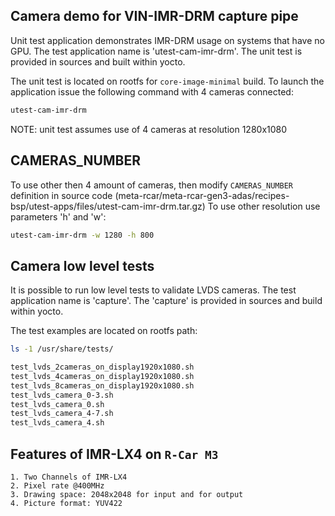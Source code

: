## Camera demo for VIN-IMR-DRM capture pipe

Unit test application demonstrates IMR-DRM usage on systems that have no GPU. The test application name is 'utest-cam-imr-drm'. The unit test is provided in sources and built within yocto.

<p>

The unit test is located on rootfs for `core-image-minimal` build. To launch the application issue the following command with 4 cameras connected:

```bash
utest-cam-imr-drm
```

NOTE: unit test assumes use of 4 cameras at resolution 1280x1080

## CAMERAS_NUMBER

To use other then 4 amount of cameras, then modify `CAMERAS_NUMBER` definition in source code (meta-rcar/meta-rcar-gen3-adas/recipes-bsp/utest-apps/files/utest-cam-imr-drm.tar.gz)
To use other resolution use parameters 'h' and 'w':

```bash
utest-cam-imr-drm -w 1280 -h 800
```

## Camera low level tests

It is possible to run low level tests to validate LVDS cameras.
The test application name is 'capture'. The 'capture' is provided in sources and build within yocto.

<p>

The test examples are located on rootfs path:
```bash
ls -1 /usr/share/tests/
```
```bash
test_lvds_2cameras_on_display1920x1080.sh
test_lvds_4cameras_on_display1920x1080.sh
test_lvds_8cameras_on_display1920x1080.sh
test_lvds_camera_0-3.sh
test_lvds_camera_0.sh
test_lvds_camera_4-7.sh
test_lvds_camera_4.sh
```
## Features of IMR-LX4 on `R-Car M3`

```
1. Two Channels of IMR-LX4
2. Pixel rate @400MHz
3. Drawing space: 2048x2048 for input and for output
4. Picture format: YUV422
```

